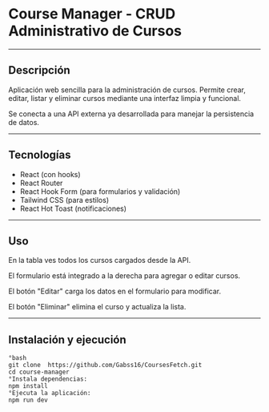 # Course Manager - CRUD Administrativo de Cursos

---

## Descripción

Aplicación web sencilla para la administración de cursos. Permite crear, editar, listar y eliminar cursos mediante una interfaz limpia y funcional.

Se conecta a una API externa ya desarrollada para manejar la persistencia de datos.

---

## Tecnologías

- React (con hooks)  
- React Router  
- React Hook Form (para formularios y validación)  
- Tailwind CSS (para estilos)  
- React Hot Toast (notificaciones)  

---

## Uso
En la tabla ves todos los cursos cargados desde la API.

El formulario está integrado a la derecha para agregar o editar cursos.

El botón "Editar" carga los datos en el formulario para modificar.

El botón "Eliminar" elimina el curso y actualiza la lista.

---

## Instalación y ejecución

```
°bash
git clone  https://github.com/Gabss16/CoursesFetch.git
cd course-manager
°Instala dependencias:
npm install
°Ejecuta la aplicación:
npm run dev
